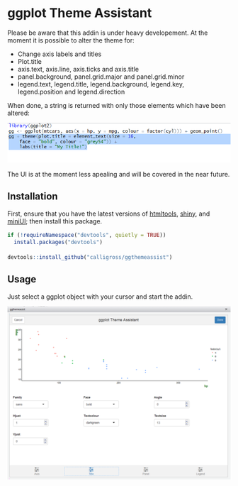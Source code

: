 ggplot Theme Assistant
==============

Please be aware that this addin is under heavy developement. At the moment it is possible to alter the theme for:

* Change axis labels and titles
* Plot.title
* axis.text, axis.line, axis.ticks and axis.title
* panel.background, panel.grid.major and panel.grid.minor
* legend.text, legend.title, legend.background, legend.key, legend.position and legend.direction

When done, a string is returned with only those elements which have been altered:

![Screenshot](examples/result.PNG)

The UI is at the moment less apealing and will be covered in the near future.

Installation
------------
First, ensure that you have the latest versions of
[htmltools](https://github.com/rstudio/htmltools),
[shiny](https://github.com/rstudio/shiny), and
[miniUI](https://github.com/rstudio/miniUI);
then install this package.

```r
if (!requireNamespace("devtools", quietly = TRUE))
  install.packages("devtools")

devtools::install_github("calligross/ggthemeassist")
```

Usage
------------
Just select a ggplot object with your cursor and start the addin.

![Screenshot](examples/screenshot.PNG)
